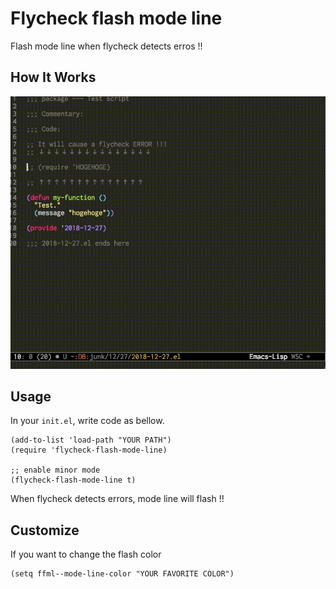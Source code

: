 # Flycheck flash mode line

Flash mode line when flycheck detects erros !!

## How It Works

![gif](./images/flash.gif)

## Usage

In your `init.el`, write code as bellow.

```elisp
(add-to-list 'load-path "YOUR PATH")
(require 'flycheck-flash-mode-line)

;; enable minor mode
(flycheck-flash-mode-line t)
```

When flycheck detects errors, mode line will flash !!

## Customize

If you want to change the flash color

```elisp
(setq ffml--mode-line-color "YOUR FAVORITE COLOR")
```
